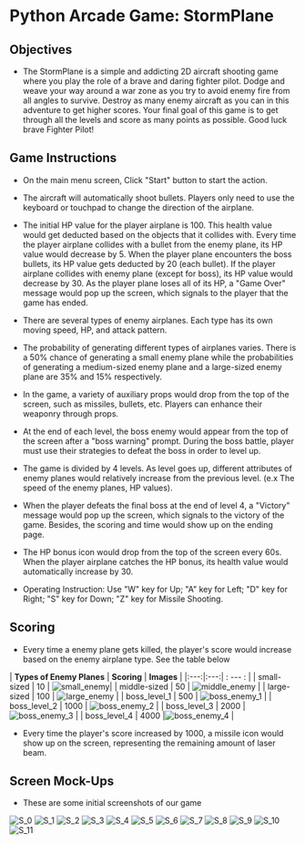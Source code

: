 # Python Arcade Game: StormPlane
## Objectives
* The StormPlane is a simple and addicting 2D aircraft shooting game where you play the role of a brave and daring fighter pilot. Dodge and weave your way around a war zone as you try to avoid enemy fire from all angles to survive. Destroy as many enemy aircraft as you can in this adventure to get higher scores. Your final goal of this game is to get through all the levels and score as many points as possible. Good luck brave Fighter Pilot! 

## Game Instructions
* On the main menu screen, Click "Start" button to start the action.

* The aircraft will automatically shoot bullets. Players only need to use the keyboard or touchpad to change the direction of the airplane.

* The initial HP value for the player airplane is 100. This health value would get deducted based on the objects that it collides with. Every time the player airplane collides with a bullet from the enemy plane, its HP value would decrease by 5. When the player plane encounters the boss bullets, its HP value gets deducted by 20 (each bullet). If the player airplane collides with enemy plane (except for boss), its HP value would decrease by 30. As the player plane loses all of its HP, a "Game Over" message would pop up the screen, which signals to the player that the game has ended.

* There are several types of enemy airplanes. Each type has its own moving speed, HP, and attack pattern.

* The probability of generating different types of airplanes varies. There is a 50% chance of generating a small enemy plane while the probabilities of generating a medium-sized enemy plane and a large-sized enemy plane are 35% and 15% respectively.

* In the game, a variety of auxiliary props would drop from the top of the screen, such as missiles, bullets, etc. Players can enhance their weaponry through props.

* At the end of each level, the boss enemy would appear from the top of the screen after a "boss warning" prompt. During the boss battle, player must use their strategies to defeat the boss in order to level up.

* The game is divided by 4 levels. As level goes up, different attributes of enemy planes would relatively increase from the previous level. (e.x The speed of the enemy planes, HP values).

* When the player defeats the final boss at the end of level 4, a "Victory" message would pop up the screen, which signals to the victory of the game. Besides, the scoring and time would show up on the ending page.

* The HP bonus icon would drop from the top of the screen every 60s. When the player airplane catches the HP bonus, its health value would automatically increase by 30.

* Operating Instruction: Use "W" key for Up; "A" key for Left; "D" key for Right; "S" key for Down; "Z" key for Missile Shooting. 

## Scoring 

* Every time a enemy plane gets killed, the player's score would increase based on the enemy airplane type. See the table below

| **Types of Enemy Planes**  | **Scoring** | **Images** |
|:---:|:---:| : --- : |
| small-sized |  10 | ![small_enemy](images/plane_small_new.png)|
| middle-sized  |  50 | ![middle_enemy](images/bigplane0.png) |
| large-sized  | 100  | ![large_enemy](images/large_sized.png) |
| boss_level_1  | 500  | ![boss_enemy_1](images/boss_1_new.png) |
| boss_level_2  | 1000  | ![boss_enemy_2](images/boss_2_new.png) |
| boss_level_3  | 2000  |![boss_enemy_3](images/boss_3_new.png) |
| boss_level_4  | 4000  |![boss_enemy_4](images/boss_4_new.png) |

* Every time the player's score increased by 1000, a missile icon would show up on the screen, representing the remaining amount of laser beam.

## Screen Mock-Ups
* These are some initial screenshots of our game 

![S_0](images/S_0.jpeg)
![S_1](images/S_1.jpeg)
![S_2](images/S_2.jpeg)
![S_3](images/S_3.jpeg)
![S_4](images/S_4.jpeg)
![S_5](images/S_5.jpeg)
![S_6](images/S_6.jpeg)
![S_7](images/S_7.jpeg)
![S_8](images/S_8.jpeg)
![S_9](images/S_9.jpeg)
![S_10](images/S_10.jpeg)
![S_11](images/S_11.jpeg)







  


